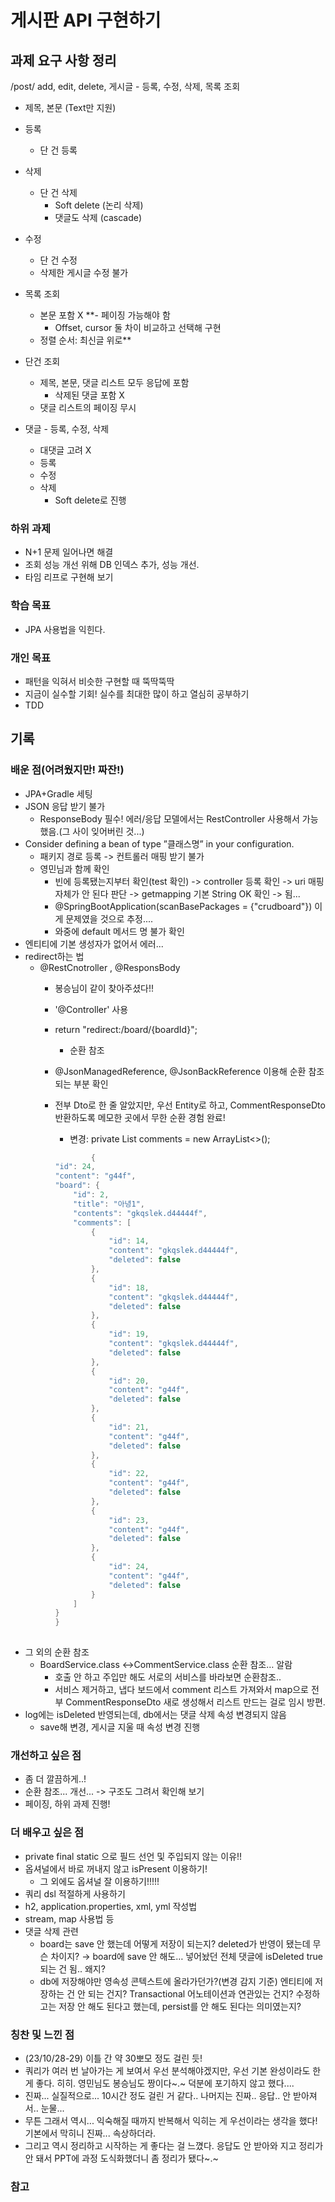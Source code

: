 # 게시판 API 구현하기
## 과제 요구 사항 정리

/post/ add, edit, delete,
게시글 - 등록, 수정, 삭제, 목록 조회
- 제목, 본문 (Text만 지원)
- 등록
    - 단 건 등록
- 삭제
    - 단 건 삭제
        - Soft delete (논리 삭제)
        - 댓글도 삭제 (cascade)
- 수정
    - 단 건 수정
    - 삭제한 게시글 수정 불가
- 목록 조회
    - 본문 포함 X
    **- 페이징 가능해야 함
        - Offset, cursor 둘 차이 비교하고 선택해 구현
    - 정렬 순서: 최신글 위로**
- 단건 조회
    - 제목, 본문, 댓글 리스트 모두 응답에 포함
        - 삭제된 댓글 포함 X
    - 댓글 리스트의 페이징 무시

- 댓글 - 등록, 수정, 삭제
  - 대댓글 고려 X
  - 등록
  - 수정
  - 삭제
    - Soft delete로 진행

### 하위 과제
- N+1 문제 일어나면 해결
- 조회 성능 개선 위해 DB 인덱스 추가, 성능 개선.
- 타임 리프로 구현해 보기

### 학습 목표
- JPA 사용법을 익힌다.

### 개인 목표
- 패턴을 익혀서 비슷한 구현할 때 뚝딱뚝딱
- 지금이 실수할 기회! 실수를 최대한 많이 하고 열심히 공부하기
- TDD

## 기록
### 배운 점(어려웠지만! 짜잔!)
- JPA+Gradle 세팅 
- JSON 응답 받기 불가 
  - ResponseBody 필수! 에러/응답 모델에서는 RestController 사용해서 가능했음.(그 사이 잊어버린 것...)
- Consider defining a bean of type ”클래스명” in your configuration. 
  - 패키지 경로 등록 -> 컨트롤러 매핑 받기 불가 
  - 영민님과 함께 확인
    - 빈에 등록됐는지부터 확인(test 확인) -> controller 등록 확인 -> uri 매핑 자체가 안 된다 판단 -> getmapping 기본 String OK 확인 -> 됨...
    - @SpringBootApplication(scanBasePackages = {"crudboard"}) 이게 문제였을 것으로 추정.... 
    - 와중에 default 메서드 명 불가 확인
- 엔티티에 기본 생성자가 없어서 에러...
- redirect하는 법
  - @RestCnotroller , @ResponsBody 
    - 봉승님이 같이 찾아주셨다!!
    - '@Controller' 사용
    - return "redirect:/board/{boardId}";
      - 순환 참조
    - @JsonManagedReference, @JsonBackReference 이용해 순환 참조되는 부분 확인 
    - 전부 Dto로 한 줄 알았지만, 우선 Entity로 하고, CommentResponseDto 반환하도록 메모한 곳에서 무한 순환 경험 완료! 
      - 변경: private List<CommentResponseDto> comments = new ArrayList<>();
        
      ```java
              {
      "id": 24,
      "content": "g44f",
      "board": {
          "id": 2,
          "title": "아녕1",
          "contents": "gkqslek.d44444f",
          "comments": [
              {
                  "id": 14,
                  "content": "gkqslek.d44444f",
                  "deleted": false
              },
              {
                  "id": 18,
                  "content": "gkqslek.d44444f",
                  "deleted": false
              },
              {
                  "id": 19,
                  "content": "gkqslek.d44444f",
                  "deleted": false
              },
              {
                  "id": 20,
                  "content": "g44f",
                  "deleted": false
              },
              {
                  "id": 21,
                  "content": "g44f",
                  "deleted": false
              },
              {
                  "id": 22,
                  "content": "g44f",
                  "deleted": false
              },
              {
                  "id": 23,
                  "content": "g44f",
                  "deleted": false
              },
              {
                  "id": 24,
                  "content": "g44f",
                  "deleted": false
              }
          ]
      }
      }
     
      ```
- 그 외의 순환 참조
  - BoardService.class ↔CommentService.class 순환 참조… 알람
    - 호출 안 하고 주입만 해도 서로의 서비스를 바라보면 순환참조..
    - 서비스 제거하고, 냅다 보드에서  comment 리스트 가져와서 map으로 전부 CommentResponseDto 새로 생성해서 리스트 만드는 걸로 임시 방편.
- log에는 isDeleted 반영되는데, db에서는 댓글 삭제 속성 변경되지 않음
  - save해 변경, 게시글 지울 때 속성 변경 진행
    
### 개선하고 싶은 점
- 좀 더 깔끔하게..!
- 순환 참조... 개선... -> 구조도 그려서 확인해 보기
- 페이징, 하위 과제 진행!

### 더 배우고 싶은 점
- private final static 으로 필드 선언 및 주입되지 않는 이유!!
- 옵셔널에서 바로 꺼내지 않고 isPresent 이용하기!
  - 그 외에도 옵셔널 잘 이용하기!!!!!
- 쿼리 dsl 적절하게 사용하기
- h2, application.properties, xml, yml 작성법
- stream, map 사용법 등
- 댓글 삭제 관련
  - board는 save 안 했는데 어떻게 저장이 되는지? deleted가 반영이 됐는데 무슨 차이지? → board에 save 안 해도… 넣어놨던 전체 댓글에 isDeleted true되는 건 됨.. 왜지?
  - db에 저장해야만 영속성 콘텍스트에 올라가던가?(변경 감지 기준) 엔티티에 저장하는 건 안 되는 건지? Transactional 어노테이션과 연관있는 건지? 수정하고는 저장 안 해도 된다고 했는데, persist를 안 해도 된다는 의미였는지?

### 칭찬 및 느낀 점
- (23/10/28-29) 이틀 간 약 30뽀모 정도 걸린 듯!
- 쿼리가 여러 번 날아가는 게 보여서 우선 분석해야겠지만, 우선 기본 완성이라도 한 게 좋다. 히히. 영민님도 봉승님도 짱이다~.~ 덕분에 포기하지 않고 했다....
- 진짜... 실질적으로... 10시간 정도 걸린 거 같다.. 나머지는 진짜.. 응답.. 안 받아져서.. 눈물...
- 무튼 그래서 역시... 익숙해질 때까지 반복해서 익히는 게 우선이라는 생각을 했다! 기본에서 막히니 진짜... 속상하더라.
- 그리고 역시 정리하고 시작하는 게 좋다는 걸 느꼈다. 응답도 안 받아와 지고 정리가 안 돼서 PPT에 과정 도식화했더니 좀 정리가 됐다~.~

### 참고
